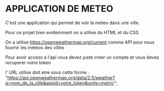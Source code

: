 # APPLICATION DE METEO

C'est une application qui permet de voir la meteo dans une ville.

Pour ce projet bien evidemment on a utilise du HTML et du CSS

On a utilise https://openweathermap.org/current comme API pour nous fournir les meteos des villes

Pour avoir access a l'api vous devez juste creer un compte et vous devez recuperer votre token

l' URL utilise doit etre sous cette forme : "https://api.openweathermap.org/data/2.5/weather?q=nom_de_la_ville&appid=votre_token&units=metric";
